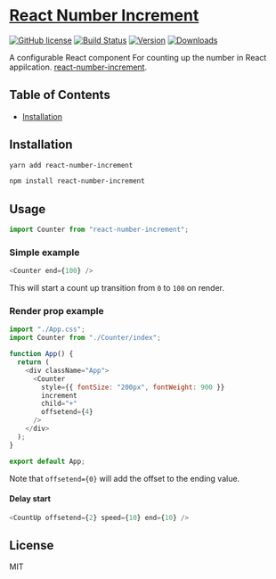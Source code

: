 # [React Number Increment](https://github.com/neeswebservices/react-num-counter.git)

[![GitHub license](https://img.shields.io/npm/l/react-countup.svg?style=flat-square)](https://github.com/glennreyes/react-countup/blob/master/LICENSE)
[![Build Status](https://img.shields.io/travis/glennreyes/react-countup.svg?style=flat-square)](https://travis-ci.org/glennreyes/react-countup)
[![Version](https://img.shields.io/npm/v/react-number-increment)](https://www.npmjs.com/package/react-number-increment)
[![Downloads](https://img.shields.io/npm/dy/react-number-increment)](http://www.npmtrends.com/react-number-increment)

A configurable React component For counting up the number in React appilcation. [react-number-increment](https://github.com/neeswebservices/react-num-counter.git).

## Table of Contents

- [Installation](#installation)

## Installation

```bash
yarn add react-number-increment
```

```bash
npm install react-number-increment
```

## Usage

```js
import Counter from "react-number-increment";
```

### Simple example

```js
<Counter end={100} />
```

This will start a count up transition from `0` to `100` on render.

### Render prop example

```js
import "./App.css";
import Counter from "./Counter/index";

function App() {
  return (
    <div className="App">
      <Counter
        style={{ fontSize: "200px", fontWeight: 900 }}
        increment
        child="+"
        offsetend={4}
      />
    </div>
  );
}

export default App;
```

Note that `offsetend={0}` will add the offset to the ending value.

#### Delay start

```js
<CountUp offsetend={2} speed={10} end={10} />
```

## License

MIT
